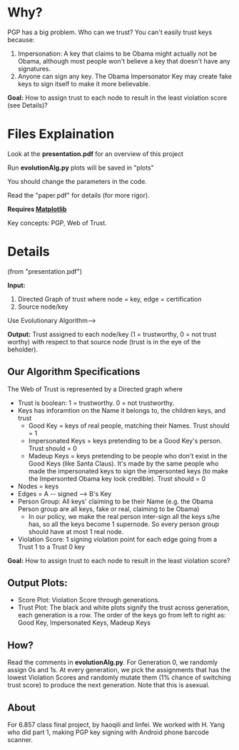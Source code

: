 Why?
==========
PGP has a big problem. Who can we trust? You can't easily trust keys because:

1. Impersonation: A key that claims to be Obama might actually not be Obama, although most people won't believe a key that doesn't have any signatures.
2. Anyone can sign any key. The Obama Impersonator Key may create fake keys to sign itself to make it more believable.

**Goal:** How to assign trust to each node to result in the least violation score (see Details)?

Files Explaination
=========
Look at the **presentation.pdf** for an overview of this project

Run **evolutionAlg.py** plots will be saved in "plots"

You should change the parameters in the code.

Read the "paper.pdf" for details (for more rigor).

**Requires <a href="http://matplotlib.sourceforge.net/">Matplotlib</a>**

Key concepts: PGP, Web of Trust.


Details
==========
(from "presentation.pdf")

**Input:** 
1. Directed Graph of trust where node = key, edge = certification
2. Source node/key

Use Evolutionary Algorithm-->

**Output:** Trust assigned to each node/key (1 = trustworthy, 0 = not trust worthy) with respect to that source node (trust is in the eye of the beholder).


Our Algorithm Specifications
-------
The Web of Trust is represented by a Directed graph where 

- Trust is boolean: 1 = trustworthy. 0 = not trustworthy. 
- Keys has inforamtion on the Name it belongs to, the children keys, and trust
    - Good Key = keys of real people, matching their Names. Trust should = 1
    - Impersonated Keys = keys pretending to be a Good Key's person. Trust should = 0
    - Madeup Keys = keys pretending to be people who don't exist in the Good Keys (like Santa Claus). It's made by the same people who made the impersonated keys to sign the impersonted keys (to make the Impersonted Obama key look credible). Trust should = 0
- Nodes = keys
- Edges = A -- signed --> B's Key
- Person Group: All keys' claiming to be their Name (e.g. the Obama Person group are all keys, fake or real, claiming to be Obama)
    - In our policy, we make the real person inter-sign all the keys s/he has, so all the keys become 1 supernode. So every person group should have at most 1 real node.
- Violation Score: 1 signing violation point for each edge going from a Trust 1 to a Trust 0 key

**Goal:** How to assign trust to each node to result in the least violation score?

Output Plots:
---------
- Score Plot: Violation Score through generations.
- Trust Plot: The black and white plots signify the trust across generation, each generation is a row.
    The order of the keys go from left to right as: Good Key, Impersonated Keys, Madeup Keys

How?
--------
Read the comments in **evolutionAlg.py**.  For Generation 0, we randomly assign 0s and 1s. At every generation, we pick the assignments that has the lowest Violation Scores and randomly mutate them (1% chance of switching trust score) to produce the next generation. Note that this is asexual.

About
--------
For 6.857 class final project, by haoqili and linfei. We worked with H. Yang who did part 1, making PGP key signing with Android phone barcode scanner.
